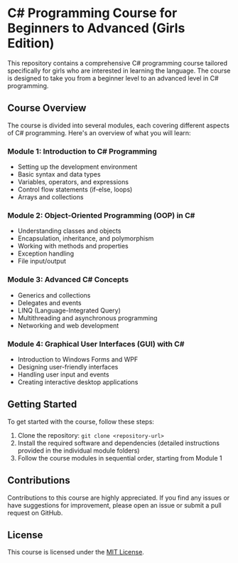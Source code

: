 # C# Programming Course for Beginners to Advanced (Girls Edition)
This repository contains a comprehensive C# programming course tailored specifically for girls who are interested in learning the language. The course is designed to take you from a beginner level to an advanced level in C# programming.

## Course Overview
The course is divided into several modules, each covering different aspects of C# programming. Here's an overview of what you will learn:

### Module 1: Introduction to C# Programming
- Setting up the development environment
- Basic syntax and data types
- Variables, operators, and expressions
- Control flow statements (if-else, loops)
- Arrays and collections

### Module 2: Object-Oriented Programming (OOP) in C#
- Understanding classes and objects
- Encapsulation, inheritance, and polymorphism
- Working with methods and properties
- Exception handling
- File input/output

### Module 3: Advanced C# Concepts
- Generics and collections
- Delegates and events
- LINQ (Language-Integrated Query)
- Multithreading and asynchronous programming
- Networking and web development

### Module 4: Graphical User Interfaces (GUI) with C#
- Introduction to Windows Forms and WPF
- Designing user-friendly interfaces
- Handling user input and events
- Creating interactive desktop applications
  
## Getting Started
To get started with the course, follow these steps:
1. Clone the repository: `git clone <repository-url>`
2. Install the required software and dependencies (detailed instructions provided in the individual module folders)
3. Follow the course modules in sequential order, starting from Module 1
   
## Contributions
Contributions to this course are highly appreciated. If you find any issues or have suggestions for improvement, please open an issue or submit a pull request on GitHub.

## License
This course is licensed under the [MIT License](LICENSE). 
